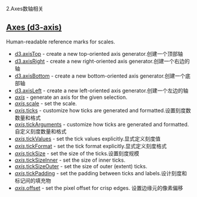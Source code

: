 2.Axes数轴相关 
## [Axes (d3-axis)](https://github.com/d3/d3-axis/tree/v3.0.0)

Human-readable reference marks for scales.

-   [d3.axisTop](https://github.com/d3/d3-axis/blob/v3.0.0/README.md#axisTop) - create a new top-oriented axis generator.创建一个顶部轴
-   [d3.axisRight](https://github.com/d3/d3-axis/blob/v3.0.0/README.md#axisRight) - create a new right-oriented axis generator.创建一个右边的轴
-   [d3.axisBottom](https://github.com/d3/d3-axis/blob/v3.0.0/README.md#axisBottom) - create a new bottom-oriented axis generator.创建一个底部轴
-   [d3.axisLeft](https://github.com/d3/d3-axis/blob/v3.0.0/README.md#axisLeft) - create a new left-oriented axis generator.创建一个左边的轴
-   [*axis*](https://github.com/d3/d3-axis/blob/v3.0.0/README.md#_axis) - generate an axis for the given selection.
-   [*axis*.scale](https://github.com/d3/d3-axis/blob/v3.0.0/README.md#axis_scale) - set the scale.
-   [*axis*.ticks](https://github.com/d3/d3-axis/blob/v3.0.0/README.md#axis_ticks) - customize how ticks are generated and formatted.设置刻度数数量和格式
-   [*axis*.tickArguments](https://github.com/d3/d3-axis/blob/v3.0.0/README.md#axis_tickArguments) - customize how ticks are generated and formatted.自定义刻度数量和格式
-   [*axis*.tickValues](https://github.com/d3/d3-axis/blob/v3.0.0/README.md#axis_tickValues) - set the tick values explicitly.显式定义刻度值
-   [*axis*.tickFormat](https://github.com/d3/d3-axis/blob/v3.0.0/README.md#axis_tickFormat) - set the tick format explicitly.显式定义刻度格式
-   [*axis*.tickSize](https://github.com/d3/d3-axis/blob/v3.0.0/README.md#axis_tickSize) - set the size of the ticks.设置刻度规模
-   [*axis*.tickSizeInner](https://github.com/d3/d3-axis/blob/v3.0.0/README.md#axis_tickSizeInner) - set the size of inner ticks.
-   [*axis*.tickSizeOuter](https://github.com/d3/d3-axis/blob/v3.0.0/README.md#axis_tickSizeOuter) - set the size of outer (extent) ticks.
-   [*axis*.tickPadding](https://github.com/d3/d3-axis/blob/v3.0.0/README.md#axis_tickPadding) - set the padding between ticks and labels.设计刻度和标记间的填充物
-   [*axis*.offset](https://github.com/d3/d3-axis/blob/v3.0.0/README.md#axis_offset) - set the pixel offset for crisp edges. 设置边缘元的像素偏移